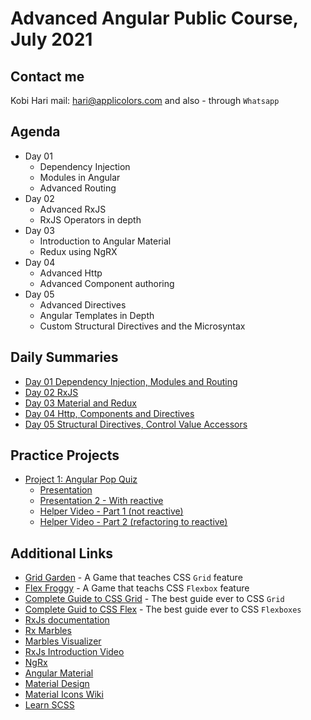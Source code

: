 # Advanced Angular Public Course, July 2021
## Contact me
Kobi Hari
mail: hari@applicolors.com
and also - through `Whatsapp`

## Agenda
* Day 01
    - Dependency Injection
    - Modules in Angular
    - Advanced Routing
* Day 02
    - Advanced RxJS
    - RxJS Operators in depth
* Day 03
    - Introduction to Angular Material
    - Redux using NgRX
* Day 04
    - Advanced Http
    - Advanced Component authoring
* Day 05
    - Advanced Directives
    - Angular Templates in Depth
    - Custom Structural Directives and the Microsyntax

## Daily Summaries
* [Day 01 Dependency Injection, Modules and Routing](https://github.com/kobi2294/Course-2107-Public/wiki/Day-01-DI-Modules-and-Routing)
* [Day 02 RxJS](https://github.com/kobi2294/Course-2107-Public/wiki/Day-02-Rxjs)
* [Day 03 Material and Redux](https://github.com/kobi2294/Course-2107-Public/wiki/Day-03-Material-and-Redux)
* [Day 04 Http, Components and Directives](https://github.com/kobi2294/Course-2107-Public/wiki/Day-04-Http-and-Components-and-Directives)
* [Day 05 Structural Directives, Control Value Accessors](https://github.com/kobi2294/Course-2107-Public/wiki/Day-05-Structural-Directives-and-Control-Value-Accessor)

## Practice Projects
- [Project 1: Angular Pop Quiz](https://github.com/kobi2294/Course-2107-Public/wiki/Project-1---Pop-Quiz)
    * [Presentation](https://www.dropbox.com/s/rkhx8ge3lj5um6t/Description.pptx?dl=0)
    * [Presentation 2 - With reactive](https://www.dropbox.com/s/n9pawcvycxv03sx/Description.pptx?dl=0)
    * [Helper Video - Part 1 (not reactive)](https://www.dropbox.com/s/8ybqibl7geul9bm/Solution.mp4?dl=0)
    * [Helper Video - Part 2 (refactoring to reactive)](https://www.dropbox.com/s/eba2hohp9z7fzkh/Solution.mp4?dl=0)


## Additional Links
- [Grid Garden](https://cssgridgarden.com/) - A Game that teaches CSS `Grid` feature
- [Flex Froggy](https://flexboxfroggy.com/) - A Game that teachs CSS `Flexbox` feature
- [Complete Guide to CSS Grid](https://css-tricks.com/snippets/css/complete-guide-grid/) - The best guide ever to CSS `Grid`
- [Complete Guid to CSS Flex](https://css-tricks.com/snippets/css/a-guide-to-flexbox/) - The best guide ever to CSS `Flexboxes`
- [RxJs documentation](https://rxjs.dev/)
- [Rx Marbles](https://rxmarbles.com/)
- [Marbles Visualizer](https://rxviz.com/)
- [RxJs Introduction Video](https://www.dropbox.com/s/05vsshf61oh5p1y/Reactive%20X.mp4?dl=0)
- [NgRx](https://ngrx.io/)
- [Angular Material](https://material.angular.io/)
- [Material Design](https://material.io/design)
- [Material Icons Wiki](https://www.angularjswiki.com/angular/angular-material-icons-list-mat-icon-list/)
- [Learn SCSS](https://sass-lang.com/guide)
